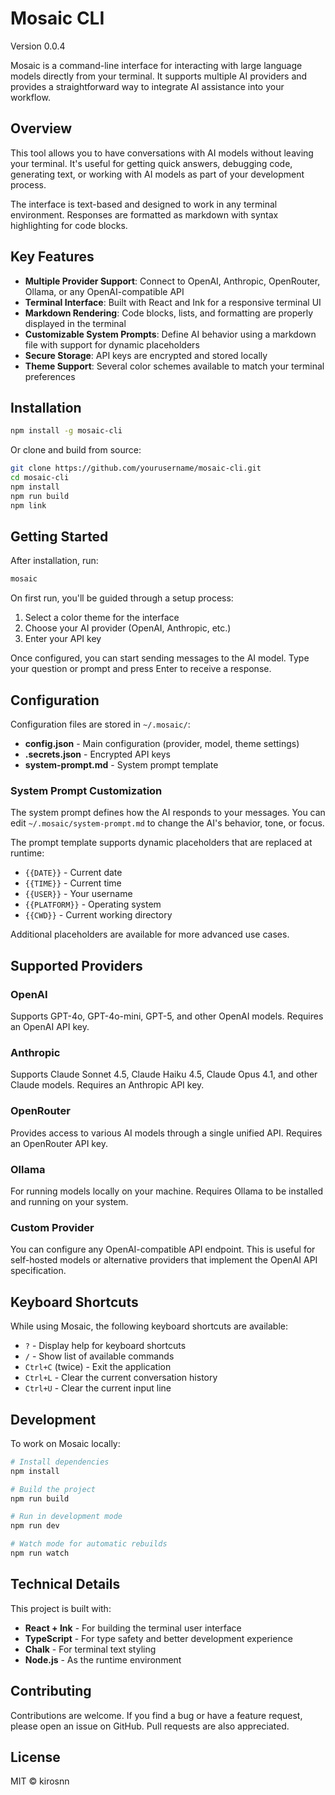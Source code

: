 # Mosaic CLI

Version 0.0.4

Mosaic is a command-line interface for interacting with large language models directly from your terminal. It supports multiple AI providers and provides a straightforward way to integrate AI assistance into your workflow.

## Overview

This tool allows you to have conversations with AI models without leaving your terminal. It's useful for getting quick answers, debugging code, generating text, or working with AI models as part of your development process.

The interface is text-based and designed to work in any terminal environment. Responses are formatted as markdown with syntax highlighting for code blocks.

## Key Features

- **Multiple Provider Support**: Connect to OpenAI, Anthropic, OpenRouter, Ollama, or any OpenAI-compatible API
- **Terminal Interface**: Built with React and Ink for a responsive terminal UI
- **Markdown Rendering**: Code blocks, lists, and formatting are properly displayed in the terminal
- **Customizable System Prompts**: Define AI behavior using a markdown file with support for dynamic placeholders
- **Secure Storage**: API keys are encrypted and stored locally
- **Theme Support**: Several color schemes available to match your terminal preferences

## Installation

```bash
npm install -g mosaic-cli
```

Or clone and build from source:

```bash
git clone https://github.com/yourusername/mosaic-cli.git
cd mosaic-cli
npm install
npm run build
npm link
```

## Getting Started

After installation, run:

```bash
mosaic
```

On first run, you'll be guided through a setup process:
1. Select a color theme for the interface
2. Choose your AI provider (OpenAI, Anthropic, etc.)
3. Enter your API key

Once configured, you can start sending messages to the AI model. Type your question or prompt and press Enter to receive a response.

## Configuration

Configuration files are stored in `~/.mosaic/`:

- **config.json** - Main configuration (provider, model, theme settings)
- **.secrets.json** - Encrypted API keys
- **system-prompt.md** - System prompt template

### System Prompt Customization

The system prompt defines how the AI responds to your messages. You can edit `~/.mosaic/system-prompt.md` to change the AI's behavior, tone, or focus.

The prompt template supports dynamic placeholders that are replaced at runtime:

- `{{DATE}}` - Current date
- `{{TIME}}` - Current time
- `{{USER}}` - Your username
- `{{PLATFORM}}` - Operating system
- `{{CWD}}` - Current working directory

Additional placeholders are available for more advanced use cases.

## Supported Providers

### OpenAI
Supports GPT-4o, GPT-4o-mini, GPT-5, and other OpenAI models. Requires an OpenAI API key.

### Anthropic
Supports Claude Sonnet 4.5, Claude Haiku 4.5, Claude Opus 4.1, and other Claude models. Requires an Anthropic API key.

### OpenRouter
Provides access to various AI models through a single unified API. Requires an OpenRouter API key.

### Ollama
For running models locally on your machine. Requires Ollama to be installed and running on your system.

### Custom Provider
You can configure any OpenAI-compatible API endpoint. This is useful for self-hosted models or alternative providers that implement the OpenAI API specification.

## Keyboard Shortcuts

While using Mosaic, the following keyboard shortcuts are available:

- `?` - Display help for keyboard shortcuts
- `/` - Show list of available commands
- `Ctrl+C` (twice) - Exit the application
- `Ctrl+L` - Clear the current conversation history
- `Ctrl+U` - Clear the current input line

## Development

To work on Mosaic locally:

```bash
# Install dependencies
npm install

# Build the project
npm run build

# Run in development mode
npm run dev

# Watch mode for automatic rebuilds
npm run watch
```

## Technical Details

This project is built with:

- **React + Ink** - For building the terminal user interface
- **TypeScript** - For type safety and better development experience
- **Chalk** - For terminal text styling
- **Node.js** - As the runtime environment

## Contributing

Contributions are welcome. If you find a bug or have a feature request, please open an issue on GitHub. Pull requests are also appreciated.

## License

MIT © kirosnn
